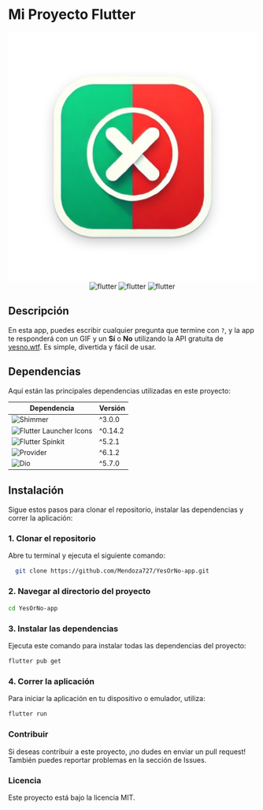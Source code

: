 # Mi Proyecto Flutter

<div align="center">
  <img src="https://github.com/Mendoza727/YesOrNo-app/blob/main/assets/IconYesOrNo.png" alt="Logo o Imagen" />
</div>


<div align="center">
  <img src="https://img.shields.io/badge/Flutter-02569B?style=for-the-badge&logo=flutter&logoColor=white" alt="flutter" />
  <img src="https://img.shields.io/badge/Android-3DDC84?style=for-the-badge&logo=android&logoColor=white" alt="flutter" />
  <img src="https://img.shields.io/badge/iOS-000000?style=for-the-badge&logo=ios&logoColor=white" alt="flutter" />
</div>


## Descripción

En esta app, puedes escribir cualquier pregunta que termine con `?`, y la app te responderá con un GIF y un **Sí** o **No** utilizando la API gratuita de [yesno.wtf](https://yesno.wtf/#api). Es simple, divertida y fácil de usar.

## Dependencias

Aquí están las principales dependencias utilizadas en este proyecto:

| Dependencia               | Versión     |
|---------------------------|-------------|
| ![Shimmer](https://img.shields.io/badge/Shimmer-3.0.0-blue) | ^3.0.0 |
| ![Flutter Launcher Icons](https://img.shields.io/badge/Flutter%20Launcher%20Icons-0.14.2-blue) | ^0.14.2 |
| ![Flutter Spinkit](https://img.shields.io/badge/Flutter%20Spinkit-5.2.1-blue) | ^5.2.1 |
| ![Provider](https://img.shields.io/badge/Provider-6.1.2-blue) | ^6.1.2 |
| ![Dio](https://img.shields.io/badge/Dio-5.7.0-blue) | ^5.7.0 |


## Instalación

Sigue estos pasos para clonar el repositorio, instalar las dependencias y correr la aplicación:

### 1. Clonar el repositorio
Abre tu terminal y ejecuta el siguiente comando:
```bash
  git clone https://github.com/Mendoza727/YesOrNo-app.git
```
### 2. Navegar al directorio del proyecto
```bash
cd YesOrNo-app
```
### 3. Instalar las dependencias
Ejecuta este comando para instalar todas las dependencias del proyecto:
```bash
flutter pub get
```
### 4. Correr la aplicación
Para iniciar la aplicación en tu dispositivo o emulador, utiliza:
```bash
flutter run
```
### Contribuir
Si deseas contribuir a este proyecto, ¡no dudes en enviar un pull request! También puedes reportar problemas en la sección de Issues.

### Licencia
Este proyecto está bajo la licencia MIT.


